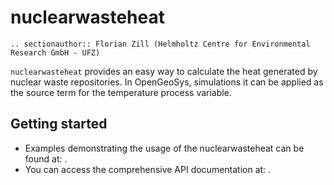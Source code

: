 # nuclearwasteheat

```{eval-rst}
.. sectionauthor:: Florian Zill (Helmholtz Centre for Environmental Research GmbH - UFZ)
```

`nuclearwasteheat` provides an easy way to calculate the heat generated by nuclear
waste repositories. In OpenGeoSys, simulations it can be applied as the source term for
the temperature process variable.

## Getting started

- Examples demonstrating the usage of the nuclearwasteheat can be found at: [](../auto_examples/howto_nuclearwasteheat/index).
- You can access the comprehensive API documentation at: [](../reference/ogstools.physics.nuclearwasteheat).

